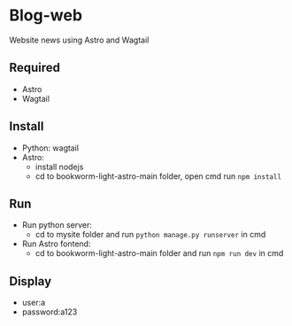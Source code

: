 # Blog-web
Website news using Astro and Wagtail
## Required
- Astro
- Wagtail
## Install
- Python: wagtail
- Astro:
  + install nodejs
  + cd to bookworm-light-astro-main folder, open cmd run `npm install`
## Run
- Run python server:
  - cd to mysite folder and run `python manage.py runserver` in cmd
- Run Astro fontend:
  - cd to bookworm-light-astro-main folder and run `npm run dev` in cmd

## Display
- user:a
- password:a123
